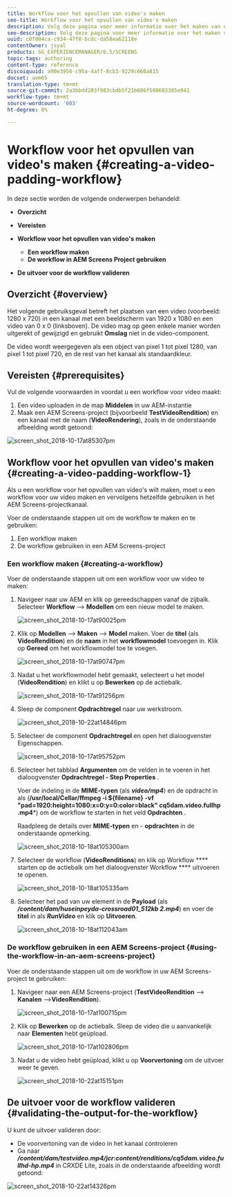```yaml
---
title: Workflow voor het opvullen van video's maken
seo-title: Workflow voor het opvullen van video's maken
description: Volg deze pagina voor meer informatie over het maken van een video-opvulling in de workflow voor uw elementen.
seo-description: Volg deze pagina voor meer informatie over het maken van een video-opvulling in de workflow voor uw elementen.
uuid: c0f004ca-c934-47f8-bcdc-da58ea62118e
contentOwner: jsyal
products: SG_EXPERIENCEMANAGER/6.5/SCREENS
topic-tags: authoring
content-type: reference
discoiquuid: a90e3950-c95a-4aff-8cb3-9229c660a815
docset: aem65
translation-type: tm+mt
source-git-commit: 2a3bbdd283f983cbdb5f21b606f508603385e041
workflow-type: tm+mt
source-wordcount: '603'
ht-degree: 0%

---
```



# Workflow voor het opvullen van video&#39;s maken {#creating-a-video-padding-workflow}

In deze sectie worden de volgende onderwerpen behandeld:

* **Overzicht**
* **Vereisten**
* **Workflow voor het opvullen van video&#39;s maken**
   * **Een workflow maken**
   * **De workflow in AEM Screens Project gebruiken**

* **De uitvoer voor de workflow valideren**

## Overzicht {#overview}

Het volgende gebruiksgeval betreft het plaatsen van een video (voorbeeld: 1280 x 720) in een kanaal met een beeldscherm van 1920 x 1080 en een video van 0 x 0 (linksboven). De video mag op geen enkele manier worden uitgerekt of gewijzigd en gebruikt **Omslag** niet in de video-component.

De video wordt weergegeven als een object van pixel 1 tot pixel 1280, van pixel 1 tot pixel 720, en de rest van het kanaal als standaardkleur.

## Vereisten {#prerequisites}

Vul de volgende voorwaarden in voordat u een workflow voor video maakt:

1. Een video uploaden in de map **Middelen** in uw AEM-instantie
1. Maak een AEM Screens-project (bijvoorbeeld **TestVideoRendition**) en een kanaal met de naam (**VideoRendering**), zoals in de onderstaande afbeelding wordt getoond:

![screen_shot_2018-10-17at85307pm](assets/screen_shot_2018-10-17at85307pm.png)

## Workflow voor het opvullen van video&#39;s maken {#creating-a-video-padding-workflow-1}

Als u een workflow voor het opvullen van video&#39;s wilt maken, moet u een workflow voor uw video maken en vervolgens hetzelfde gebruiken in het AEM Screens-projectkanaal.

Voer de onderstaande stappen uit om de workflow te maken en te gebruiken:

1. Een workflow maken
1. De workflow gebruiken in een AEM Screens-project

### Een workflow maken {#creating-a-workflow}

Voer de onderstaande stappen uit om een workflow voor uw video te maken:

1. Navigeer naar uw AEM en klik op gereedschappen vanaf de zijbalk. Selecteer **Workflow** —> **Modellen** om een nieuw model te maken.

   ![screen_shot_2018-10-17at90025pm](assets/screen_shot_2018-10-17at90025pm.png)

1. Klik op **Modellen** —> **Maken** —> **Model** maken. Voer de **titel** (als **VideoRendition**) en de **naam** in het **workflowmodel** toevoegen in. Klik op **Gereed** om het workflowmodel toe te voegen.

   ![screen_shot_2018-10-17at90747pm](assets/screen_shot_2018-10-17at90747pm.png)

1. Nadat u het workflowmodel hebt gemaakt, selecteert u het model (**VideoRendition**) en klikt u op **Bewerken** op de actiebalk.

   ![screen_shot_2018-10-17at91256pm](assets/screen_shot_2018-10-17at91256pm.png)

1. Sleep de component **Opdrachtregel** naar uw werkstroom.

   ![screen_shot_2018-10-22at14846pm](assets/screen_shot_2018-10-22at14846pm.png)

1. Selecteer de component **Opdrachtregel** en open het dialoogvenster Eigenschappen.

   ![screen_shot_2018-10-17at95752pm](assets/screen_shot_2018-10-17at95752pm.png)

1. Selecteer het tabblad **Argumenten** om de velden in te voeren in het dialoogvenster **Opdrachtregel - Step Properties** .

   Voer de indeling in de **MIME-typen** (als ***video/mp4***) en de opdracht in als (**/usr/local/Cellar/ffmpeg -i ${filename} -vf &quot;pad=1920:height=1080:x=0:y=0:color=black&quot; cq5dam.video.fullhp .mp4***) om de workflow te starten in het veld **Opdrachten** .

   Raadpleeg de details over **MIME-typen** en - **opdrachten** in de onderstaande opmerking.

   ![screen_shot_2018-10-18at105300am](assets/screen_shot_2018-10-18at105300am.png)

1. Selecteer de workflow (**VideoRenditions**) en klik op Workflow **** starten op de actiebalk om het dialoogvenster Workflow **** uitvoeren te openen.

   ![screen_shot_2018-10-18at105335am](assets/screen_shot_2018-10-18at105335am.png)

1. Selecteer het pad van uw element in de **Payload** (als ***/content/dam/huseinpeyda-crossroad01_512kb 2.mp4***) en voer de **titel** in als ***RunVideo*** en klik op **Uitvoeren**.

   ![screen_shot_2018-10-18at112043am](assets/screen_shot_2018-10-18at112043am.png)

### De workflow gebruiken in een AEM Screens-project {#using-the-workflow-in-an-aem-screens-project}

Voer de onderstaande stappen uit om de workflow in uw AEM Screens-project te gebruiken:

1. Navigeer naar een AEM Screens-project (**TestVideoRendition** —> **Kanalen** —>**VideoRendition**).

   ![screen_shot_2018-10-17at100715pm](assets/screen_shot_2018-10-17at100715pm.png)

1. Klik op **Bewerken** op de actiebalk. Sleep de video die u aanvankelijk naar **Elementen** hebt geüpload.

   ![screen_shot_2018-10-17at102806pm](assets/screen_shot_2018-10-17at102806pm.png)

1. Nadat u de video hebt geüpload, klikt u op **Voorvertoning** om de uitvoer weer te geven.

   ![screen_shot_2018-10-22at15151pm](assets/screen_shot_2018-10-22at15151pm.png)

## De uitvoer voor de workflow valideren {#validating-the-output-for-the-workflow}

U kunt de uitvoer valideren door:

* De voorvertoning van de video in het kanaal controleren
* Ga naar ***/content/dam/testvideo.mp4/jcr:content/renditions/cq5dam.video.fullhd-hp.mp4*** in CRXDE Lite, zoals in de onderstaande afbeelding wordt getoond:

![screen_shot_2018-10-22at14326pm](assets/screen_shot_2018-10-22at14326pm.png)


